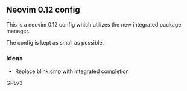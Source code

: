## Neovim 0.12 config

This is a neovim 0.12 config which utilizes the new integrated package manager.

The config is kept as small as possible.

### Ideas

- Replace blink.cmp with integrated completion

GPLv3

